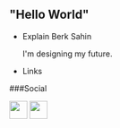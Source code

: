 ## "Hello World" 

- Explain Berk Sahin

    I'm designing my future.

- Links 

###Social
<p align="left"> <a href="https://discord.com/users/BerkSah#1881" target="_blank" rel="noreferrer"><img src="https://raw.githubusercontent.com/danielcranney/readme-generator/main/public/icons/socials/discord.svg" width="32" height="32" /></a> <a href="https://www.linkedin.com/in/eberksahin/" target="_blank" rel="noreferrer"><img src="https://raw.githubusercontent.com/danielcranney/readme-generator/main/public/icons/socials/linkedin.svg" width="32" height="32" /></a> 
